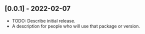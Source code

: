 ## [0.0.1] - 2022-02-07

* TODO: Describe initial release.
* A description for people who will use that package or version.

